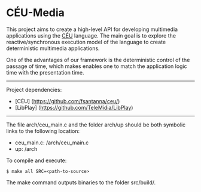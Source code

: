 CÉU-Media
===
This project aims to create a high-level API for developing multimedia applications using the [CÉU](http://www.ceu-lang.org/) language. The main goal is to explore the reactive/synchronous execution model of the language to create deterministic multimedia applications. 

One of the advantages of our framework is the deterministic control of the passage of time, which makes enables one
to match the application logic time with the presentation time. 

---
Project dependencies:
  * [CÉU] (https://github.com/fsantanna/ceu/)
  * [LibPlay] (https://github.com/TeleMidia/LibPlay)
 
---
The file arch/ceu_main.c and the folder arch/up should be both symbolic links to the following location:
 * ceu_main.c: <ceu-dist>/arch/ceu_main.c
 * up: <ceu-dist>/arch

To compile and execute:
```
$ make all SRC=<path-to-source>
```
The make command outputs binaries to the folder src/build/.

